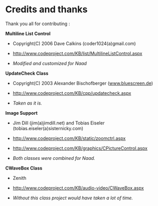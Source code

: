 # Credits and thanks #

Thank you all for contributing :

**Multiline List Control**

  * Copyright(C) 2006 Dave Calkins (coder1024(a)gmail.com)

  * http://www.codeproject.com/KB/list/MultilineListControl.aspx

  * _Modified and customized for Naad_


**UpdateCheck Class**

  * Copyright(C) 2003 Alexander Bischofberger (www.bluescreen.de)

  * http://www.codeproject.com/KB/cpp/updatecheck.aspx

  * _Taken as it is._


**Image Support**

  * Jim Dill (jim(a)jimdill.net) and Tobias Eiseler (tobias.eiseler(a)sisternicky.com)

  * http://www.codeproject.com/KB/static/zoomctrl.aspx

  * http://www.codeproject.com/KB/graphics/CPictureControl.aspx

  * _Both classes were combined for Naad._


**CWaveBox Class**

  * Zenith

  * http://www.codeproject.com/KB/audio-video/CWaveBox.aspx

  * _Without this class project would have taken a lot of time._